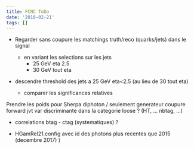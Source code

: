 ```yaml
---
title: FCNC ToDo
date: '2018-02-21'
tags: []
---
```

* Regarder sans coupure les matchings truth/reco (quarks/jets) dans le signal
  * en variant les selections sur les jets
    * 25 GeV eta 2.5
    * 30 GeV tout eta

* descendre threshold des jets a 25 GeV eta<2.5 (au lieu de 30 tout eta)
  * comparer les significances relatives


Prendre les poids pour Sherpa diphoton / seulement generateur
coupure forward jvt
var discriminante dans la categorie loose ? (HT, ... nbtag, ...)

* correlations btag - ctag (systematiques) ?

* HGamRel21.config avec id des photons plus recentes que 2015 (decembre 2017)
)
